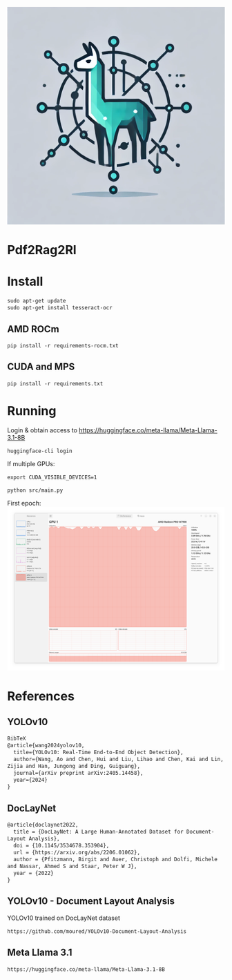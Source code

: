 ![Logo](docs/logo.png)
# Pdf2Rag2Rl

# Install
```
sudo apt-get update
sudo apt-get install tesseract-ocr
```

## AMD ROCm
```
pip install -r requirements-rocm.txt 
```

## CUDA and MPS
```
pip install -r requirements.txt 
```

# Running

Login & obtain access to https://huggingface.co/meta-llama/Meta-Llama-3.1-8B
```
huggingface-cli login
```

If multiple GPUs:
```
export CUDA_VISIBLE_DEVICES=1
```

```
python src/main.py
```
First epoch:
![Running](docs/running.png)

# References

## YOLOv10
```
BibTeX
@article{wang2024yolov10,
  title={YOLOv10: Real-Time End-to-End Object Detection},
  author={Wang, Ao and Chen, Hui and Liu, Lihao and Chen, Kai and Lin, Zijia and Han, Jungong and Ding, Guiguang},
  journal={arXiv preprint arXiv:2405.14458},
  year={2024}
}
```

## DocLayNet
```
@article{doclaynet2022,
  title = {DocLayNet: A Large Human-Annotated Dataset for Document-Layout Analysis},  
  doi = {10.1145/3534678.353904},
  url = {https://arxiv.org/abs/2206.01062},
  author = {Pfitzmann, Birgit and Auer, Christoph and Dolfi, Michele and Nassar, Ahmed S and Staar, Peter W J},
  year = {2022}
}
```

## YOLOv10 - Document Layout Analysis
YOLOv10 trained on DocLayNet dataset
```
https://github.com/moured/YOLOv10-Document-Layout-Analysis
```

## Meta Llama 3.1
```
https://huggingface.co/meta-llama/Meta-Llama-3.1-8B
```